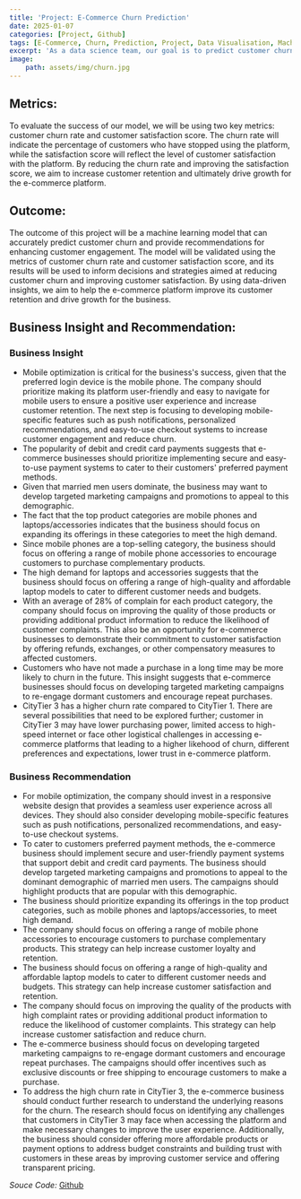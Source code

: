 ```yaml
---
title: 'Project: E-Commerce Churn Prediction'
date: 2025-01-07
categories: [Project, Github]
tags: [E-Commerce, Churn, Prediction, Project, Data Visualisation, Machine Learning]
excerpt: 'As a data science team, our goal is to predict customer churn in an e-commerce setting and provide recommendations to enhance engagement and reduce the churn rate.'
image:
    path: assets/img/churn.jpg
---
```


## Metrics:
 To evaluate the success of our model, we will be using two key metrics: customer churn rate and customer satisfaction score. The churn rate will indicate the percentage of customers who have stopped using the platform, while the satisfaction score will reflect the level of customer satisfaction with the platform. By reducing the churn rate and improving the satisfaction score, we aim to increase customer retention and ultimately drive growth for the e-commerce platform.

## Outcome:
The outcome of this project will be a machine learning model that can accurately predict customer churn and provide recommendations for enhancing customer engagement. The model will be validated using the metrics of customer churn rate and customer satisfaction score, and its results will be used to inform decisions and strategies aimed at reducing customer churn and improving customer satisfaction. By using data-driven insights, we aim to help the e-commerce platform improve its customer retention and drive growth for the business.

## Business Insight and Recommendation:
### Business Insight
- Mobile optimization is critical for the business's success, given that the preferred login device is the mobile phone. The company should prioritize making its platform user-friendly and easy to navigate for mobile users to ensure a positive user experience and increase customer retention. The next step is focusing to developing mobile-specific features such as push notifications, personalized recommendations, and easy-to-use checkout systems to increase customer engagement and reduce churn.
- The popularity of debit and credit card payments suggests that e-commerce businesses should prioritize implementing secure and easy-to-use payment systems to cater to their customers' preferred payment methods.
- Given that married men users dominate, the business may want to develop targeted marketing campaigns and promotions to appeal to this demographic.
- The fact that the top product categories are mobile phones and laptops/accessories indicates that the business should focus on expanding its offerings in these categories to meet the high demand.
- Since mobile phones are a top-selling category, the business should focus on offering a range of mobile phone accessories to encourage customers to purchase complementary products.
- The high demand for laptops and accessories suggests that the business should focus on offering a range of high-quality and affordable laptop models to cater to different customer needs and budgets.
- With an average of 28% of complain for each product category, the company should focus on improving the quality of those products or providing additional product information to reduce the likelihood of customer complaints. This also be an opportunity for e-commerce businesses to demonstrate their commitment to customer satisfaction by offering refunds, exchanges, or other compensatory measures to affected customers.
- Customers who have not made a purchase in a long time may be more likely to churn in the future. This insight suggests that e-commerce businesses should focus on developing targeted marketing campaigns to re-engage dormant customers and encourage repeat purchases.
- CityTier 3 has a higher churn rate compared to CityTier 1. There are several possibilities that need to be explored further; customer in CityTier 3 may have lower purchasing power, limited access to high-speed internet or face other logistical challenges in accessing e-commerce platforms that leading to a higher likehood of churn, different preferences and expectations, lower trust in e-commerce platform.

### Business Recommendation
- For mobile optimization, the company should invest in a responsive website design that provides a seamless user experience across all devices. They should also consider developing mobile-specific features such as push notifications, personalized recommendations, and easy-to-use checkout systems.
- To cater to customers preferred payment methods, the e-commerce business should implement secure and user-friendly payment systems that support debit and credit card payments.
The business should develop targeted marketing campaigns and promotions to appeal to the dominant demographic of married men users. The campaigns should highlight products that are popular with this demographic.
- The business should prioritize expanding its offerings in the top product categories, such as mobile phones and laptops/accessories, to meet high demand.
- The company should focus on offering a range of mobile phone accessories to encourage customers to purchase complementary products. This strategy can help increase customer loyalty and retention.
- The business should focus on offering a range of high-quality and affordable laptop models to cater to different customer needs and budgets. This strategy can help increase customer satisfaction and retention.
- The company should focus on improving the quality of the products with high complaint rates or providing additional product information to reduce the likelihood of customer complaints. This strategy can help increase customer satisfaction and reduce churn.
- The e-commerce business should focus on developing targeted marketing campaigns to re-engage dormant customers and encourage repeat purchases. The campaigns should offer incentives such as exclusive discounts or free shipping to encourage customers to make a purchase.
- To address the high churn rate in CityTier 3, the e-commerce business should conduct further research to understand the underlying reasons for the churn. The research should focus on identifying any challenges that customers in CityTier 3 may face when accessing the platform and make necessary changes to improve the user experience. Additionally, the business should consider offering more affordable products or payment options to address budget constraints and building trust with customers in these areas by improving customer service and offering transparent pricing.

*Souce Code:* [Github](https://github.com/1nnocentia/EDA_Team_FP)